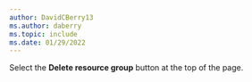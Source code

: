 ```yaml
---
author: DavidCBerry13
ms.author: daberry
ms.topic: include
ms.date: 01/29/2022
---
```

Select the **Delete resource group** button at the top of the page.